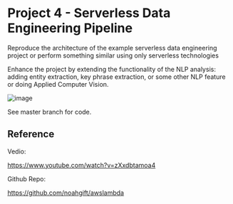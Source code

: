 # Project 4 - Serverless Data Engineering Pipeline

Reproduce the architecture of the example serverless data engineering project or perform something similar using only serverless technologies

Enhance the project by extending the functionality of the NLP analysis: adding entity extraction, key phrase extraction, or some other NLP feature or doing Applied Computer Vision.

![image](https://user-images.githubusercontent.com/123048979/230704021-198e4f8d-7965-404b-aeba-4a699d692284.png)

See master branch for code.


## Reference

Vedio:

https://www.youtube.com/watch?v=zXxdbtamoa4

Github Repo:

https://github.com/noahgift/awslambda

